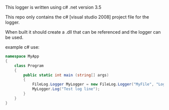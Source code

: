 This logger is written using c# .net version 3.5

This repo only contains the c# [visual studio 2008] project file for the logger.

When built it should create a .dll that can be referenced and the logger can be used.

example c# use:

```c#
namespace MyApp
{
	class Program
	{
		public static int main (string[] args)
		{
			FileLog.Logger MyLogger = new FileLog.Logger("MyFile", "LogDir");
			MyLogger.Log("Test log line");
		}
	}
}
```